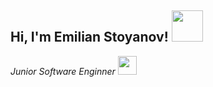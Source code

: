<h2> Hi, I'm Emilian Stoyanov! <img src="https://media.giphy.com/media/1yk0v6WtCinP5Ptz6G/giphy.gif" width="50"></h2>

<p><em> Junior Software Enginner <img src="https://media.giphy.com/media/fYSnHlufseco8Fh93Z/giphy.gif" width="30">


